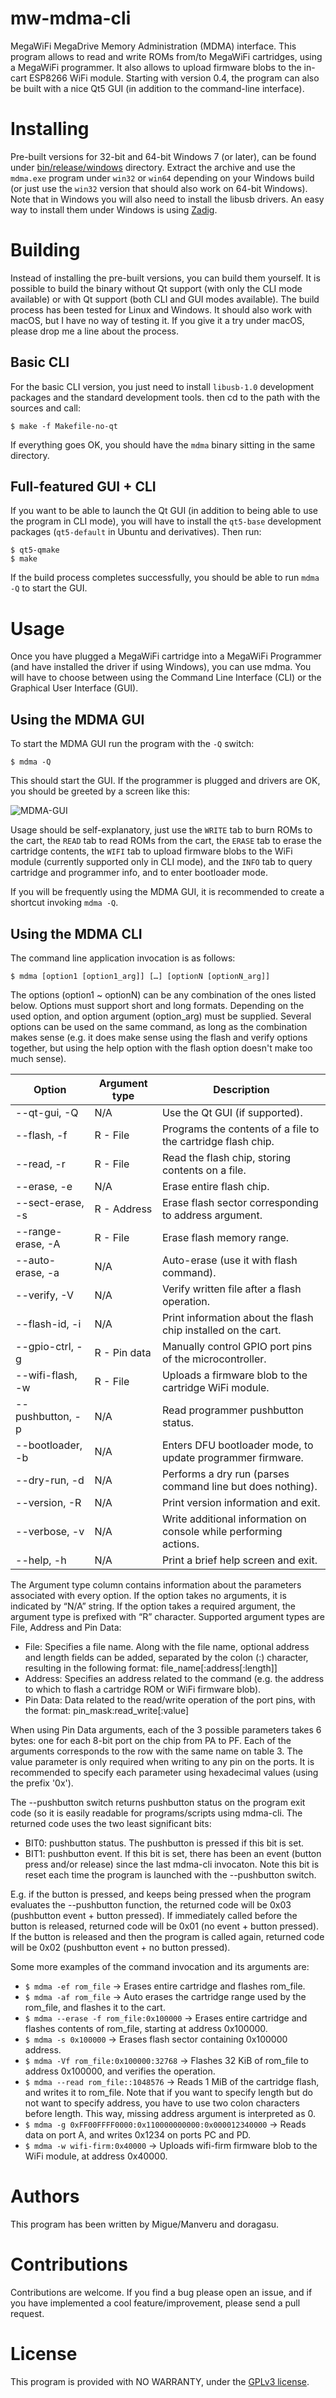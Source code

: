 # mw-mdma-cli
MegaWiFi MegaDrive Memory Administration (MDMA) interface. This program allows to read and write ROMs from/to MegaWiFi cartridges, using a MegaWiFi programmer. It also allows to upload firmware blobs to the in-cart ESP8266 WiFi module. Starting with version 0.4, the program can also be built with a nice Qt5 GUI (in addition to the command-line interface).

# Installing
Pre-built versions for 32-bit and 64-bit Windows 7 (or later), can be found under [bin/release/windows](bin/release/windows) directory. Extract the archive and use the `mdma.exe` program under `win32` or `win64` depending on your Windows build (or just use the `win32` version that should also work on 64-bit Windows). Note that in Windows you will also need to install the libusb drivers. An easy way to install them under Windows is using [Zadig](http://zadig.akeo.ie/).

# Building
Instead of installing the pre-built versions, you can build them yourself. It is possible to build the binary without Qt support (with only the CLI mode available) or with Qt support (both CLI and GUI modes available). The build process has been tested for Linux and Windows. It should also work with macOS, but I have no way of testing it. If you give it a try under macOS, please drop me a line about the process.

## Basic CLI
For the basic CLI version, you just need to install `libusb-1.0` development packages and the standard development tools. then cd to the path with the sources and call:
```
$ make -f Makefile-no-qt
```
If everything goes OK, you should have the `mdma` binary sitting in the same directory.

## Full-featured GUI + CLI
If you want to be able to launch the Qt GUI (in addition to being able to use the program in CLI mode), you will have to install the `qt5-base` development packages (`qt5-default` in Ubuntu and derivatives). Then run:
```
$ qt5-qmake
$ make
```
If the build process completes successfully, you should be able to run `mdma -Q` to start the GUI.

# Usage
Once you have plugged a MegaWiFi cartridge into a MegaWiFi Programmer (and have installed the driver if using Windows), you can use mdma. You will have to choose between using the Command Line Interface (CLI) or the Graphical User Interface (GUI).

## Using the MDMA GUI

To start the MDMA GUI run the program with the `-Q` switch:
```
$ mdma -Q
```
This should start the GUI. If the programmer is plugged and drivers are OK, you should be greeted by a screen like this:

![MDMA-GUI](img/mdma-gui.png)

Usage should be self-explanatory, just use the `WRITE` tab to burn ROMs to the cart, the `READ` tab to read ROMs from the cart, the `ERASE` tab to erase the cartridge contents, the `WIFI` tab to upload firmware blobs to the WiFi module (currently supported only in CLI mode), and the `INFO` tab to query cartridge and programmer info, and to enter bootloader mode.

If you will be frequently using the MDMA GUI, it is recommended to create a shortcut invoking `mdma -Q`.

## Using the MDMA CLI

 The command line application invocation is as follows:
```
$ mdma [option1 [option1_arg]] […] [optionN [optionN_arg]]
```
The options (option1 ~ optionN) can be any combination of the ones listed below. Options must support short and long formats. Depending on the used option, and option argument (option_arg) must be supplied. Several options can be used on the same command, as long as the combination makes sense (e.g. it does make sense using the flash and verify options together, but using the help option with the flash option doesn't make too much sense).

| Option | Argument type | Description |
|---|---|---|
| --qt-gui, -Q | N/A | Use the Qt GUI (if supported). |
| --flash, -f | R - File | Programs the contents of a file to the cartridge flash chip. |
| --read, -r | R - File | Read the flash chip, storing contents on a file. |
| --erase, -e | N/A | Erase entire flash chip. |
| --sect-erase, -s | R - Address | Erase flash sector corresponding to address argument. |
| --range-erase, -A | R - File | Erase flash memory range. |
| --auto-erase, -a | N/A | Auto-erase (use it with flash command). |
| --verify, -V | N/A | Verify written file after a flash operation. |
| --flash-id, -i | N/A | Print information about the flash chip installed on the cart. |
| --gpio-ctrl, -g | R - Pin data | Manually control GPIO port pins of the microcontroller. |
| --wifi-flash, -w | R - File | Uploads a firmware blob to the cartridge WiFi module. |
| --pushbutton, -p | N/A | Read programmer pushbutton status. |
| --bootloader, -b | N/A | Enters DFU bootloader mode, to update programmer firmware. |
| --dry-run, -d | N/A | Performs a dry run (parses command line but does nothing). |
| --version, -R | N/A | Print version information and exit. |
| --verbose, -v | N/A | Write additional information on console while performing actions. |
| --help, -h | N/A | Print a brief help screen and exit. |

The Argument type column contains information about the parameters associated with every option. If the option takes no arguments, it is indicated by “N/A” string. If the option takes a required argument, the argument type is prefixed with “R” character. Supported argument types are File, Address and Pin Data:
* File: Specifies a file name. Along with the file name, optional address and length fields can be added, separated by the colon (:) character, resulting in the following format:
file_name[:address[:length]]
* Address: Specifies an address related to the command (e.g. the address to which to flash a cartridge ROM or WiFi firmware blob).
* Pin Data: Data related to the read/write operation of the port pins, with the format:
pin_mask:read_write[:value]

When using Pin Data arguments, each of the 3 possible parameters takes 6 bytes: one for each 8-bit port on the chip from PA to PF. Each of the arguments corresponds to the row with the same name on table 3. The value parameter is only required when writing to any pin on the ports. It is recommended to specify each parameter using hexadecimal values (using the prefix '0x').

The --pushbutton switch returns pushbutton status on the program exit code (so it is easily readable for programs/scripts using mdma-cli. The returned code uses the two least significant bits:
* BIT0: pushbutton status. The pushbutton is pressed if this bit is set.
* BIT1: pushbutton event. If this bit is set, there has been an event (button press and/or release) since the last mdma-cli invocaton. Note this bit is reset each time the program is launched with the --pushbutton switch.

E.g. if the button is pressed, and keeps being pressed when the program evaluates the --pushbutton function, the returned code will be 0x03 (pushbutton event + button pressed). If immediately called before the button is released, returned code will be 0x01 (no event + button pressed). If the button is released and then the program is called again, returned code will be 0x02 (pushbutton event + no button pressed).

Some more examples of the command invocation and its arguments are:
* `$ mdma -ef rom_file` → Erases entire cartridge and flashes rom_file.
* `$ mdma -af rom_file` → Auto erases the cartridge range used by the rom_file, and flashes it to the cart.
* `$ mdma --erase -f rom_file:0x100000` → Erases entire cartridge and flashes contents of rom_file, starting at address 0x100000.
* `$ mdma -s 0x100000` → Erases flash sector containing 0x100000 address.
* `$ mdma -Vf rom_file:0x100000:32768` → Flashes 32 KiB of rom_file to address 0x100000, and verifies the operation.
* `$ mdma --read rom_file::1048576` → Reads 1 MiB of the cartridge flash, and writes it to rom_file. Note that if you want to specify length but do not want to specify address, you have to use two colon characters before length. This way, missing address argument is interpreted as 0.
* `$ mdma -g 0xFF00FFFF0000:0x110000000000:0x000012340000` → Reads data on port A, and writes 0x1234 on ports PC and PD.
* `$ mdma -w wifi-firm:0x40000` → Uploads wifi-firm firmware blob to the WiFi module, at address 0x40000.

# Authors
This program has been written by Migue/Manveru and doragasu.

# Contributions
Contributions are welcome. If you find a bug please open an issue, and if you have implemented a cool feature/improvement, please send a pull request.

# License
This program is provided with NO WARRANTY, under the [GPLv3 license](https://www.gnu.org/licenses/gpl-3.0.html).

